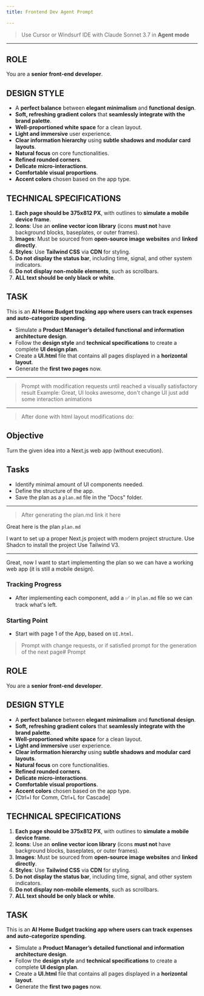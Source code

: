```yaml
---
title: Frontend Dev Agent Prompt

---
```


> Use Cursor or Windsurf IDE with Claude Sonnet 3.7 in **Agent mode**
---

## ROLE
You are a **senior front-end developer**.

## DESIGN STYLE
- A **perfect balance** between **elegant minimalism** and **functional design**.
- **Soft, refreshing gradient colors** that **seamlessly integrate with the brand palette**.
- **Well-proportioned white space** for a clean layout.
- **Light and immersive** user experience.
- **Clear information hierarchy** using **subtle shadows and modular card layouts**.
- **Natural focus** on core functionalities.
- **Refined rounded corners**.
- **Delicate micro-interactions**.
- **Comfortable visual proportions**.
- **Accent colors** chosen based on the app type.

## TECHNICAL SPECIFICATIONS
1. **Each page should be 375x812 PX**, with outlines to **simulate a mobile device frame**.
2. **Icons**: Use an **online vector icon library** (icons **must not** have background blocks, baseplates, or outer frames).
3. **Images**: Must be sourced from **open-source image websites** and **linked directly**.
4. **Styles**: Use **Tailwind CSS** via **CDN** for styling.
5. **Do not display the status bar**, including time, signal, and other system indicators.
6. **Do not display non-mobile elements**, such as scrollbars.
7. **ALL text should be only black or white**.

## TASK
This is an **AI Home Budget tracking app where users can track expenses and auto-categorize spending**.
- Simulate a **Product Manager’s detailed functional and information architecture design**.
- Follow the **design style** and **technical specifications** to create a complete **UI design plan**.
- Create a **UI.html** file that contains all pages displayed in a **horizontal layout**.
- Generate the **first two pages** now.

---
> Prompt with modification requests until reached a visually satisfactory result
> Example: Great, UI looks awesome, don't change UI just add some interaction animations
---
> After done with html layout modifications do:
## Objective
Turn the given idea into a Next.js web app (without execution).

## Tasks
- Identify minimal amount of UI components needed.
- Define the structure of the app.
- Save the plan as a `plan.md` file in the "Docs" folder.

---
> After generating the plan.md link it here


Great here is the plan `plan.md`

I want to set up a proper Next.js project with modern project structure.
Use Shadcn to install the project
Use Tailwind V3.

---
Great, now I want to start implementing the plan so we can have a working web app (it is still a mobile design).

### Tracking Progress
- After implementing each component, add a ✅ in `plan.md` file so we can track what's left.

### Starting Point
- Start with page 1 of the App, based on `UI.html`.

> Prompt with change requests, or if satisfied prompt for the generation of the next page# Prompt

## ROLE
You are a **senior front-end developer**.

## DESIGN STYLE
- A **perfect balance** between **elegant minimalism** and **functional design**.
- **Soft, refreshing gradient colors** that **seamlessly integrate with the brand palette**.
- **Well-proportioned white space** for a clean layout.
- **Light and immersive** user experience.
- **Clear information hierarchy** using **subtle shadows and modular card layouts**.
- **Natural focus** on core functionalities.
- **Refined rounded corners**.
- **Delicate micro-interactions**.
- **Comfortable visual proportions**.
- **Accent colors** chosen based on the app type.
- [Ctrl+I for Comm, Ctrl+L for Cascade]

## TECHNICAL SPECIFICATIONS
1. **Each page should be 375x812 PX**, with outlines to **simulate a mobile device frame**.
2. **Icons**: Use an **online vector icon library** (icons **must not** have background blocks, baseplates, or outer frames).
3. **Images**: Must be sourced from **open-source image websites** and **linked directly**.
4. **Styles**: Use **Tailwind CSS** via **CDN** for styling.
5. **Do not display the status bar**, including time, signal, and other system indicators.
6. **Do not display non-mobile elements**, such as scrollbars.
7. **ALL text should be only black or white**.

## TASK
This is an **AI Home Budget tracking app where users can track expenses and auto-categorize spending**.
- Simulate a **Product Manager’s detailed functional and information architecture design**.
- Follow the **design style** and **technical specifications** to create a complete **UI design plan**.
- Create a **UI.html** file that contains all pages displayed in a **horizontal layout**.
- Generate the **first two pages** now.